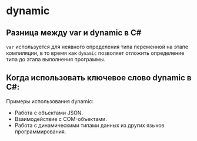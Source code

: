 # dynamic

## Разница между var и dynamic в C#

`var` используется для неявного определения типа переменной на этапе компиляции, в то время как `dynamic` позволяет отложить определение типа до этапа выполнения программы.

## Когда использовать ключевое слово dynamic в C#:

Примеры использования dynamic:
- Работа с объектами JSON.
- Взаимодействие с COM-объектами.
- Работа с динамическими типами данных из других языков программирования.
